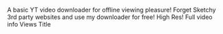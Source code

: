 A basic YT video downloader for offline viewing pleasure! 
Forget Sketchy 3rd party websites and use my downloader for free!
High Res!
Full video info
  Views
  Title
